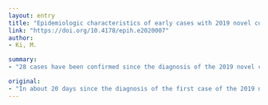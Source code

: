 ```yaml
---
layout: entry
title: "Epidemiologic characteristics of early cases with 2019 novel coronavirus (2019-nCoV) disease in Korea"
link: "https://doi.org/10.4178/epih.e2020007"
author:
- Ki, M.

summary:
- "28 cases have been confirmed since the diagnosis of the 2019 novel coronavirus (2019-nCoV) in Korea on January 20, 2020. Of the confirmed cases, 16, 9, and 3 were index (57.2%), first-generation (32.1%), and second-generation (10.7%) cases. Three of the confirmed patients were asymptomatic when they were diagnosed. Sharing epidemiological information among researchers worldwide is essential for efficient preparation and response in tackling this new infectious disease. The average incubation period was 3."

original:
- "In about 20 days since the diagnosis of the first case of the 2019 novel coronavirus (2019-nCoV) in Korea on January 20, 2020, 28 cases have been confirmed. Fifteen patients (53.6%) of them were male and median age of was 42 years (range, 20-73). Of the confirmed cases, 16, 9, and 3 were index (57.2%), first-generation (32.1%), and second-generation (10.7%) cases, respectively. All first-generation and second-generation patients were family members or intimate acquaintances of the index cases with close contacts. Fifteen among 16 index patients had entered Korea from January 19 to 24, 2020 while 1 patient had entered Korea on January 31, 2020. The average incubation period was 3.9 days (median, 3.0), and the reproduction number was estimated as 0.48. Three of the confirmed patients were asymptomatic when they were diagnosed. Epidemiological indicators will be revised with the availability of additional data in the future. Sharing epidemiological information among researchers worldwide is essential for efficient preparation and response in tackling this new infectious disease."
---
```


